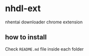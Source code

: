# nhdl-ext
nhentai downloader chrome extension

## how to install
Check `README.md` file inside each folder
